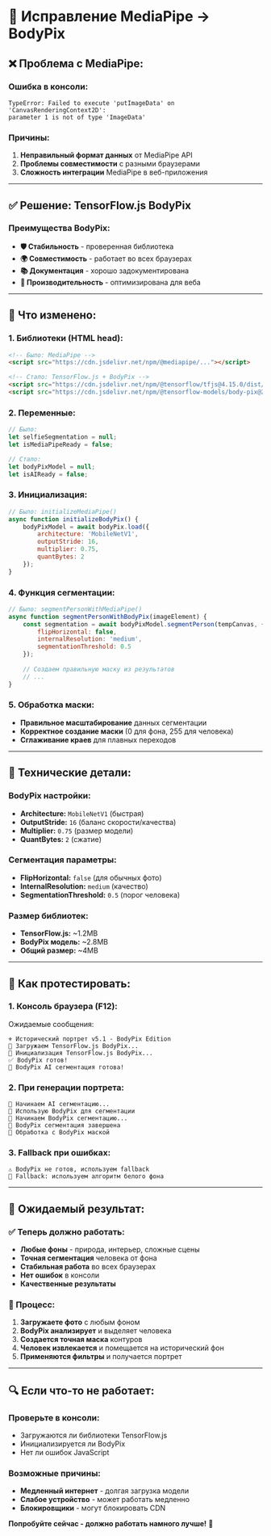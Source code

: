 # 🔧 Исправление MediaPipe → BodyPix

## ❌ **Проблема с MediaPipe:**

### **Ошибка в консоли:**
```
TypeError: Failed to execute 'putImageData' on 'CanvasRenderingContext2D': 
parameter 1 is not of type 'ImageData'
```

### **Причины:**
1. **Неправильный формат данных** от MediaPipe API
2. **Проблемы совместимости** с разными браузерами
3. **Сложность интеграции** MediaPipe в веб-приложения

---

## ✅ **Решение: TensorFlow.js BodyPix**

### **Преимущества BodyPix:**
- **🛡️ Стабильность** - проверенная библиотека
- **🌍 Совместимость** - работает во всех браузерах
- **📚 Документация** - хорошо задокументирована
- **🚀 Производительность** - оптимизирована для веба

---

## 🔄 **Что изменено:**

### **1. Библиотеки (HTML head):**
```html
<!-- Было: MediaPipe -->
<script src="https://cdn.jsdelivr.net/npm/@mediapipe/..."></script>

<!-- Стало: TensorFlow.js + BodyPix -->
<script src="https://cdn.jsdelivr.net/npm/@tensorflow/tfjs@4.15.0/dist/tf.min.js"></script>
<script src="https://cdn.jsdelivr.net/npm/@tensorflow-models/body-pix@2.2.1/dist/body-pix.min.js"></script>
```

### **2. Переменные:**
```javascript
// Было:
let selfieSegmentation = null;
let isMediaPipeReady = false;

// Стало:
let bodyPixModel = null;
let isAIReady = false;
```

### **3. Инициализация:**
```javascript
// Было: initializeMediaPipe()
async function initializeBodyPix() {
    bodyPixModel = await bodyPix.load({
        architecture: 'MobileNetV1',
        outputStride: 16,
        multiplier: 0.75,
        quantBytes: 2
    });
}
```

### **4. Функция сегментации:**
```javascript
// Было: segmentPersonWithMediaPipe()
async function segmentPersonWithBodyPix(imageElement) {
    const segmentation = await bodyPixModel.segmentPerson(tempCanvas, {
        flipHorizontal: false,
        internalResolution: 'medium',
        segmentationThreshold: 0.5
    });
    
    // Создаем правильную маску из результатов
    // ...
}
```

### **5. Обработка маски:**
- **Правильное масштабирование** данных сегментации
- **Корректное создание маски** (0 для фона, 255 для человека)
- **Сглаживание краев** для плавных переходов

---

## 🎯 **Технические детали:**

### **BodyPix настройки:**
- **Architecture:** `MobileNetV1` (быстрая)
- **OutputStride:** `16` (баланс скорости/качества)
- **Multiplier:** `0.75` (размер модели)
- **QuantBytes:** `2` (сжатие)

### **Сегментация параметры:**
- **FlipHorizontal:** `false` (для обычных фото)
- **InternalResolution:** `medium` (качество)
- **SegmentationThreshold:** `0.5` (порог человека)

### **Размер библиотек:**
- **TensorFlow.js:** ~1.2MB
- **BodyPix модель:** ~2.8MB
- **Общий размер:** ~4MB

---

## 🧪 **Как протестировать:**

### **1. Консоль браузера (F12):**
Ожидаемые сообщения:
```
⚜️ Исторический портрет v5.1 - BodyPix Edition
🚀 Загружаем TensorFlow.js BodyPix...
🤖 Инициализация TensorFlow.js BodyPix...
✅ BodyPix готов!
🤖 BodyPix AI сегментация готова!
```

### **2. При генерации портрета:**
```
🤖 Начинаем AI сегментацию...
🎯 Использую BodyPix для сегментации
🎯 Начинаем BodyPix сегментацию...
🎯 BodyPix сегментация завершена
🎨 Обработка с BodyPix маской
```

### **3. Fallback при ошибках:**
```
⚠️ BodyPix не готов, используем fallback
🔄 Fallback: используем алгоритм белого фона
```

---

## 🚀 **Ожидаемый результат:**

### **✅ Теперь должно работать:**
- **Любые фоны** - природа, интерьер, сложные сцены
- **Точная сегментация** человека от фона
- **Стабильная работа** во всех браузерах
- **Нет ошибок** в консоли
- **Качественные результаты**

### **🎨 Процесс:**
1. **Загружаете фото** с любым фоном
2. **BodyPix анализирует** и выделяет человека
3. **Создается точная маска** контуров
4. **Человек извлекается** и помещается на исторический фон
5. **Применяются фильтры** и получается портрет

---

## 🔍 **Если что-то не работает:**

### **Проверьте в консоли:**
- Загружаются ли библиотеки TensorFlow.js
- Инициализируется ли BodyPix
- Нет ли ошибок JavaScript

### **Возможные причины:**
- **Медленный интернет** - долгая загрузка модели
- **Слабое устройство** - может работать медленно
- **Блокировщики** - могут блокировать CDN

**Попробуйте сейчас - должно работать намного лучше!** 🎉
